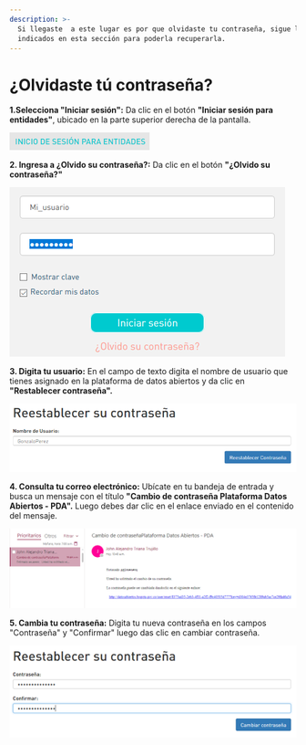 ```yaml
---
description: >-
  Si llegaste  a este lugar es por que olvidaste tu contraseña, sigue los pasos
  indicados en esta sección para poderla recuperarla.
---
```


# ¿Olvidaste tú contraseña?

**1.Selecciona "Iniciar sesión":** Da clic en el botón **"Iniciar sesión para entidades"**, ubicado en la parte superior derecha de la pantalla.

![](../../.gitbook/assets/image%20%28126%29.png)

**2. Ingresa a ¿Olvido su contraseña?:** Da clic en el botón **"¿Olvido su contraseña?"**

![](../../.gitbook/assets/32.png)

**3. Digita tu usuario:** En el campo de texto digita el nombre de usuario que tienes asignado en la plataforma de datos abiertos y da clic en **"Restablecer contraseña".**

![](../../.gitbook/assets/image%20%28132%29.png)

**4. Consulta tu correo electrónico:** Ubícate en tu bandeja de entrada y busca un mensaje con el título **"Cambio de contraseña Plataforma Datos Abiertos - PDA".** Luego debes dar clic en el enlace enviado en el contenido del mensaje.

![](../../.gitbook/assets/image%20%2823%29.png)

**5. Cambia tu contraseña:** Digita tu nueva contraseña en los campos "Contraseña" y "Confirmar" luego das clic en cambiar contraseña.

![](../../.gitbook/assets/image%20%2897%29.png)

